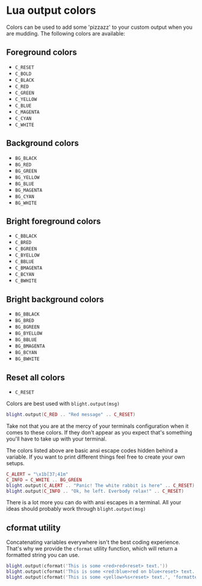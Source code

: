 # Lua output colors

Colors can be used to add some 'pizzazz' to your custom output when you are
mudding. The following colors are available:

## Foreground colors

- `C_RESET`
- `C_BOLD`
- `C_BLACK`
- `C_RED`
- `C_GREEN`
- `C_YELLOW`
- `C_BLUE`
- `C_MAGENTA`
- `C_CYAN`
- `C_WHITE`

## Background colors

- `BG_BLACK`
- `BG_RED`
- `BG_GREEN`
- `BG_YELLOW`
- `BG_BLUE`
- `BG_MAGENTA`
- `BG_CYAN`
- `BG_WHITE`

## Bright foreground colors

- `C_BBLACK`
- `C_BRED`
- `C_BGREEN`
- `C_BYELLOW`
- `C_BBLUE`
- `C_BMAGENTA`
- `C_BCYAN`
- `C_BWHITE`

## Bright background colors

- `BG_BBLACK`
- `BG_BRED`
- `BG_BGREEN`
- `BG_BYELLOW`
- `BG_BBLUE`
- `BG_BMAGENTA`
- `BG_BCYAN`
- `BG_BWHITE`

## Reset all colors

- `C_RESET`

Colors are best used with `blight.output(msg)`
```lua
blight.output(C_RED .. "Red message" .. C_RESET)
```

Take not that you are at the mercy of your terminals configuration when it
comes to these colors.  If they don't appear as you expect that's something
you'll have to take up with your terminal.

The colors listed above are basic ansi escape codes hidden behind a variable.
If you want to print different things feel free to create your own setups.

```lua
C_ALERT = "\x1b[37;41m"
C_INFO = C_WHITE .. BG_GREEN
blight.output(C_ALERT .. "Panic! The white rabbit is here" .. C_RESET)
blight.output(C_INFO .. "Ok, he left. Everbody relax!" .. C_RESET)
```

There is a lot more you can do with ansi escapes in a terminal. All your ideas should probably work through `blight.output(msg)`

## cformat utility

Concatenating variables everywhere isn't the best coding experience. That's
why we provide the `cformat` utility function, which will return a formatted
string you can use.

```lua
blight.output(cformat('This is some <red>red<reset> text.'))
blight.output(cformat('This is some <red:blue>red on blue<reset> text.'))
blight.output(cformat('This is some <yellow>%s<reset> text.', 'formatted'))
```
